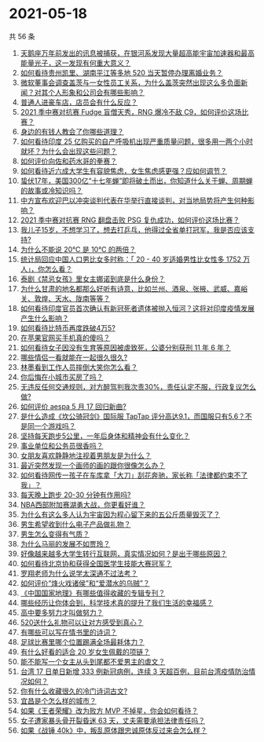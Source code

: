 # 2021-05-18

共 56 条

<!-- BEGIN -->
<!-- 最后更新时间 Tue May 18 2021 01:35:42 GMT+0800 (China Standard Time) -->

1. [天鹅座万年前发出的讯息被捕获，在银河系发现大量超高能宇宙加速器和最高能量光子，这一发现有何重大意义？](https://www.zhihu.com/question/459873347)
2. [如何看待贵州凯里、湖南平江等多地 520 当天暂停办理离婚业务？](https://www.zhihu.com/question/459749764)
3. [微软董事会调查盖茨与一女性员工关系，为什么盖茨突然出现这么多负面新闻？对其个人形象和公司会有哪些影响？](https://www.zhihu.com/question/459873120)
4. [普通人进豪车店，店员会有什么反应？](https://www.zhihu.com/question/40852072)
5. [2021 季中赛对抗赛 Fudge 盲僧天秀，RNG 爆冷不敌
   C9，如何评价这场比赛？](https://www.zhihu.com/question/460014492)
6. [身边的有钱人教会了你哪些道理？](https://www.zhihu.com/question/430653175)
7. [如何看待印度 25
   亿购买的自产呼吸机出现严重质量问题，很多用一两个小时就坏？为什么会出现这些问题？](https://www.zhihu.com/question/459351191)
8. [如何评价向佐和药水哥的拳赛？](https://www.zhihu.com/question/459765039)
9. [如何看待近六成大学生有容貌焦虑，女生焦虑感更强？应如何调节？](https://www.zhihu.com/question/446241093)
10. [蛰伏17年，美国300亿“十七年蝉”即将破土而出，你知道什么关于蝉、周期蝉的故事或冷知识吗？](https://www.zhihu.com/question/459355817)
11. [中方宣布欢迎巴以冲突谈判代表在华举行直接谈判，对当地局势将产生何种影响？](https://www.zhihu.com/question/459778849)
12. [2021 季中赛对抗赛 RNG 翻盘击败 PSG
    复仇成功，如何评价这场比赛？](https://www.zhihu.com/question/459980638)
13. [我儿子15岁，不想学习了，想去打乒乓，他得过全省单打冠军，我是否应该支持?](https://www.zhihu.com/question/456960345)
14. [为什么不能说 20℃ 是 10℃ 的两倍？](https://www.zhihu.com/question/25112140)
15. [统计局回应中国人口男比女多时称：「 20 - 40 岁适婚男性比女性多 1752
    万人」，你怎么看？](https://www.zhihu.com/question/459890468)
16. [泰剧《禁忌女孩》里女主娜诺到底是什么身份？](https://www.zhihu.com/question/407927126)
17. [为什么甘肃的地名都那么好听有诗意，比如兰州、酒泉、张掖、武威、嘉峪关、敦煌、天水、陇南等等？](https://www.zhihu.com/question/343852891)
18. [如何看待印度官员首次确认有新冠死者遗体被抛入恒河？这将对印度疫情发展产生什么影响？](https://www.zhihu.com/question/459878844)
19. [如何看待比特币再度跌破4万5?](https://www.zhihu.com/question/459874779)
20. [在苹果官网买手机真的傻吗？](https://www.zhihu.com/question/447287590)
21. [如何看待女子因没有生育等原因被虐致死，公婆分别获刑 11 年 6
    年？](https://www.zhihu.com/question/459407583)
22. [哪些情侣一看就能在一起很久很久?](https://www.zhihu.com/question/309398217)
23. [林墨看到工作人员摔倒大笑你怎么看？](https://www.zhihu.com/question/459874652)
24. [你后悔在小城市买房了吗？](https://www.zhihu.com/question/449925888)
25. [无违反任何交通规则，对方醉驾判我次责30%，责任认定不服，行政复议怎么做?](https://www.zhihu.com/question/456577306)
26. [如何评价 aespa 5 月 17 回归新曲?](https://www.zhihu.com/question/459951978)
27. [是什么造成《坎公骑冠剑》国际服 TapTap
    评分高达9.1，而国服只有5.6？不是同一个游戏吗？](https://www.zhihu.com/question/457083092)
28. [坚持每天跑步5公里，一年后身体和精神会有什么变化？](https://www.zhihu.com/question/422797771)
29. [事业单位和公务员很香吗？](https://www.zhihu.com/question/458608927)
30. [女朋友喜欢静静地注视着男朋友是为什么？](https://www.zhihu.com/question/309919749)
31. [最近突然发现一个画师的画的跟你很像怎么办？](https://www.zhihu.com/question/458314529)
32. [如何看待网传一孩子在车库拿「大刀」刮花奔驰，家长称「法律都约束不了我」？](https://www.zhihu.com/question/459405484)
33. [每天晚上跑步 20-30 分钟有作用吗?](https://www.zhihu.com/question/435607815)
34. [NBA西部附加赛湖勇大战，你更看好谁？](https://www.zhihu.com/question/459872947)
35. [为什么有这么多人认为宇宙因为程心留下来的五公斤质量毁灭了？](https://www.zhihu.com/question/459631568)
36. [男生希望收到什么电子产品做礼物？](https://www.zhihu.com/question/59448723)
37. [男生怎么变得有气质？](https://www.zhihu.com/question/29569463)
38. [为什么马丽的发展不如贾玲？](https://www.zhihu.com/question/459059707)
39. [好像越来越多大学生转行互联网，真实情况如何？是出于哪些原因？](https://www.zhihu.com/question/459260995)
40. [如何看待北京协和获得全国医学生技能大赛冠军？](https://www.zhihu.com/question/459799913)
41. [罗翔老师为什么说学太深通不过法考？](https://www.zhihu.com/question/453113816)
42. [如何评价“烽火戏诸侯”和“爱潜水的乌贼”？](https://www.zhihu.com/question/450823839)
43. [《中国国家地理》有哪些值得收藏的专辑专刊？](https://www.zhihu.com/question/36595394)
44. [哪些经历让你体会到，科学技术真的提升了我们生活的幸福感？](https://www.zhihu.com/question/459895565)
45. [高中要多努力才叫做努力？](https://www.zhihu.com/question/60440328)
46. [520送什么礼物可以让对方感受到真心？](https://www.zhihu.com/question/323398197)
47. [有哪些可以写在情书里的诗词？](https://www.zhihu.com/question/455186664)
48. [足球比赛里哪个位置踢满全场最耗体力？](https://www.zhihu.com/question/453006393)
49. [有什么好看的适合 20 岁女生佩戴的项链？](https://www.zhihu.com/question/38031736)
50. [能不能写一个女主从头到尾都不爱男主的虐文？](https://www.zhihu.com/question/386594644)
51. [台湾 17 日单日新增 333 例新冠病例，连续 3
    天超百例，目前台湾疫情防治情况如何？](https://www.zhihu.com/question/459921281)
52. [你有什么收藏很久的冷门诗词古文?](https://www.zhihu.com/question/446560681)
53. [宜昌是个怎么样的城市？](https://www.zhihu.com/question/21612230)
54. [如果《王者荣耀》改为败方 MVP 不掉星，你会如何看待？](https://www.zhihu.com/question/392122091)
55. [女子遭家暴头骨开裂昏迷 63 天，丈夫需要承担法律责任吗？](https://www.zhihu.com/question/459872746)
56. [如果《战锤 40k》中，叛乱原体跟忠诚原体反过来会怎么样？](https://www.zhihu.com/question/457909327)

<!-- END -->
